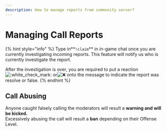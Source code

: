 ```yaml
---
description: How to manage reports from community server?
---
```


# Managing Call Reports

{% hint style="info" %}
 Type in**`!claim`** in in-game chat once you are currently investigating incoming reports. This feature will notify us who is currently investigate the report.

After the investigation is over, you are required to put a reaction![:white\_check\_mark:](https://discordapp.com/assets/c6b26ba81f44b0c43697852e1e1d1420.svg)  or![:x:](https://discordapp.com/assets/b1868d829b37f0a81533ededb9ffe5f4.svg)  onto the message to indicate the report was resolve or false.
{% endhint %}

## Call Abusing

Anyone caught falsely calling the moderators will result a **warning and will be kicked.**  
Excessively abusing the call will result a **ban** depending on their Offense Level.

  




